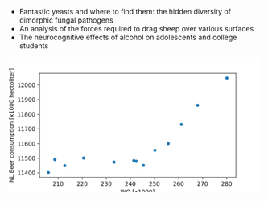 - Fantastic yeasts and where to find them: the hidden diversity of dimorphic fungal pathogens
- An analysis of the forces required to drag sheep over various surfaces
- The neurocognitive effects of alcohol on adolescents and college students

![plot](plot.png)
